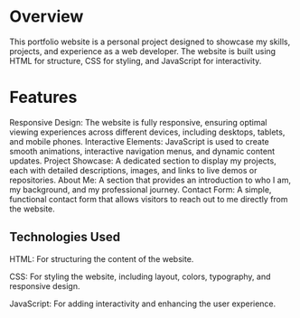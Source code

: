 # Overview
This portfolio website is a personal project designed to showcase my skills, projects, and experience as a web developer. The website is built using HTML for structure, CSS for styling, and JavaScript for interactivity. 

# Features
Responsive Design: The website is fully responsive, ensuring optimal viewing experiences across different devices, including desktops, tablets, and mobile phones.
Interactive Elements: JavaScript is used to create smooth animations, interactive navigation menus, and dynamic content updates.
Project Showcase: A dedicated section to display my projects, each with detailed descriptions, images, and links to live demos or repositories.
About Me: A section that provides an introduction to who I am, my background, and my professional journey.
Contact Form: A simple, functional contact form that allows visitors to reach out to me directly from the website.

## Technologies Used
HTML: For structuring the content of the website.

CSS: For styling the website, including layout, colors, typography, and responsive design.

JavaScript: For adding interactivity and enhancing the user experience.
